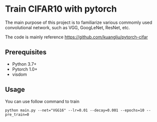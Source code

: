 # Train CIFAR10 with pytorch
The main purpose of this project is to familiarize various commomly 
used convolutional network, such as VGG, GoogLeNet, ResNet, etc.

The code is mainly reference https://github.com/kuangliu/pytorch-cifar

## Prerequisites
* Python 3.7+
* Pytorch 1.0+
* visdom 

## Usage
You can use follow command to train

    python main.py --net="VGG16" --lr=0.01 --decay=0.001 --epochs=10 --pre_train=0